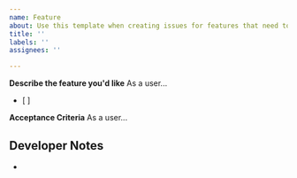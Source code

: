 ```yaml
---
name: Feature
about: Use this template when creating issues for features that need to be implemented.
title: ''
labels: ''
assignees: ''

---
```


**Describe the feature you'd like**
As a user... 
- [ ] 

**Acceptance Criteria**
As a user...

**Developer Notes**
- 
-
